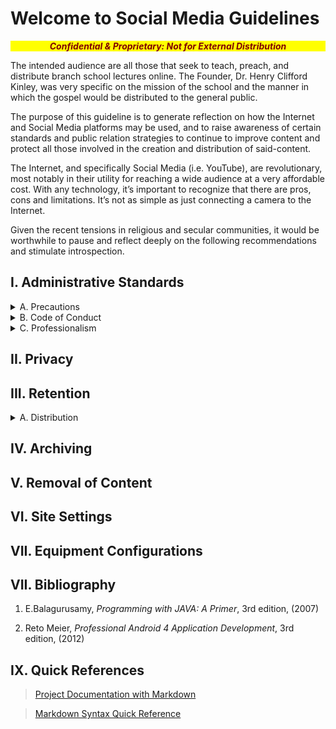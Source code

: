 # Welcome to <!--*ThePatternOfEverything&trade;*--> Social Media Guidelines

<p style="text-align:center;color:maroon;background-color:yellow"><b><i>Confidential & Proprietary: Not for External Distribution</b></i></p>

The intended audience are all those that seek to teach, preach, and distribute branch school lectures online. The Founder, Dr. Henry Clifford Kinley, was very specific on the mission of the school and the manner in which the gospel would be distributed to the general public. 

The purpose of this guideline is to generate reflection on how the Internet and Social Media platforms may be used, and to raise awareness of certain standards and public relation strategies to continue to improve content and protect all those involved in the creation and distribution of said-content.
 
The Internet, and specifically Social Media (i.e. YouTube), are revolutionary, most notably in their utility for reaching a wide audience at a very affordable cost. With any technology, it’s important to recognize that there are pros, cons and limitations. It’s not as simple as just connecting a camera to the Internet. 

Given the recent tensions in religious and secular communities, it would be worthwhile to pause and reflect deeply on the following recommendations and stimulate introspection.

## I. Administrative Standards
<details>
<summary>A. Precautions</summary>

<ol start="1">
  <li><p><b><i>What necessary precautions need to be considered when providing credible research material online while teaching or preaching the Gospel of Yahshua the Messiah?</i></b></p>
  
   <p style="text-align:center"><iframe width="460" height="215" src="https://www.youtube.com/embed/tdcmjPR7Ntw" title="YouTube video player" frameborder="0" allow="accelerometer; autoplay; clipboard-write; encrypted-media; gyroscope; picture-in-picture" allowfullscreen></iframe></p>
  </li>

  <li><p><b><i>What valid concerns and criticisms have members made and what has been done to address those concerns?</i></b></p>

  <p>There are many serious considerations that should be weighed when publishing content online. Failing to fully enumerate and provide guidance and clarity will foster mistrust and suspicion of malintent.</p>  
  
  <p>Many unique challenges and considerations may not be readily apparent in the traditional classroom model. The following survey will help to shed some light on such challenges in regards to online classroom instruction.</p>
  
   <p style="text-align:center;color:maroon;background-color:yellow"><b><i>(Add Survey and Link to Results Here)</i></b></p>
  </li>

  <li><p><b><i>What is the impact and known/unknown public perception of the current publication of lectures and other materials online?</i></b></p>
  
  <p style="text-align:center"><iframe width="460" height="215" src="https://www.youtube.com/embed/Ud2sgpVs_SE" title="YouTube video player" frameborder="0" allow="accelerometer; autoplay; clipboard-write; encrypted-media; gyroscope; picture-in-picture" allowfullscreen></iframe></p>
  </li>
</ol>
</details>

<details>
<summary>B. Code of Conduct</summary>

</details>
   
<details>
<summary>C. Professionalism</summary>

</details>

## II. Privacy

## III. Retention
<details>
<summary> A. Distribution</summary>

<ol start="1">
  <li>Is the distribution of each and every lecture or series of lectures on the "open internet" absolutely critical to preaching the Gospel of Yahshua the Messiah throughout the world?</li>
</ol>
</details>

## IV. Archiving

## V. Removal of Content

## VI. Site Settings

## VII. Equipment Configurations

## VII. Bibliography

<ol>
    <li>
        <p>E.Balagurusamy, <cite>Programming with JAVA: A Primer</cite>, 3rd edition, (2007)</p>
    </li>
    <li>
        <p>Reto Meier, <cite>Professional Android 4 Application Development</cite>, 3rd edition, (2012)</p>
    </li>
</ol>

## IX. Quick References

> [Project Documentation with Markdown](https://www.mkdocs.org)

> [Markdown Syntax Quick Reference](https://www.markdownguide.org/cheat-sheet)


<!-- 
    For full documentation visit [mkdocs.org](https://www.mkdocs.org). 

    ## Commands

    * `mkdocs new [dir-name]` - Create a new project.
    * `mkdocs serve` - Start the live-reloading docs server.
    * `mkdocs build` - Build the documentation site.
    * `mkdocs -h` - Print help message and exit.

    ## Project layout

        mkdocs.yml    # The configuration file.
        docs/
            index.md  # The documentation homepage.
            login.md  # Login with Facebook credentials.
-->